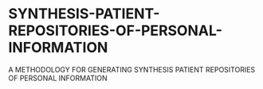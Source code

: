 # SYNTHESIS-PATIENT-REPOSITORIES-OF-PERSONAL-INFORMATION
A METHODOLOGY FOR GENERATING SYNTHESIS PATIENT REPOSITORIES OF PERSONAL INFORMATION
